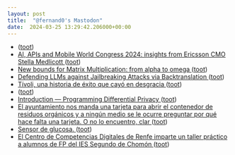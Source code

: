 ```yaml
---
layout: post
title:  "@fernand0's Mastodon"
date:  2024-03-25 13:29:42.206000+00:00
---
```

*  [ ](https://ieji.de/@GatOscuro) ([toot](https://mastodon.social/@fernand0/112156565976116924))
*  [AI, APIs and Mobile World Congress 2024: insights from Ericsson CMO Stella Medlicott   ](https://www.ericsson.com/en/blog/2024/2/mwc-reflections-api-5g-business-models-cmo-stella-medlicott) ([toot](https://mastodon.social/@fernand0/112156383936973387))
*  [New bounds for Matrix Multiplication: from alpha to omega   ](https://epubs.siam.org/doi/10.1137/1.9781611977912.134) ([toot](https://mastodon.social/@fernand0/112156116979148330))
*  [Defending LLMs against Jailbreaking Attacks via Backtranslation ](https://arxiv.org/abs/2402.1645) ([toot](https://mastodon.social/@fernand0/112155760868504665))
*  [Tívoli, una historia de éxito que cayó en desgracia ](https://cadenaser.com/andalucia/2024/03/07/tivoli-una-historia-de-exito-que-cayo-en-desgracia-ser-malaga) ([toot](https://mastodon.social/@fernand0/112155605497494771))
*  [ ](https://ieji.de/@GatOscuro) ([toot](https://mastodon.social/@fernand0/112154825736629174))
*  [Introduction — Programming Differential Privacy ](https://programming-dp.com/intro.htm) ([toot](https://mastodon.social/@fernand0/112153879034075020))
*  [El ayuntamiento nos manda una tarjeta para abrir el contenedor de residuos orgánicos y a ningún medio se le ocurre preguntar por qué hace falta una tarjeta. O no lo encuentro, clar ](https://mastodon.social/@fernand0/112152158553686305) ([toot](https://mastodon.social/@fernand0/112152158553686305))
*  [Sensor de glucosa. ](https://avecesunafoto.wordpress.com/2024/03/24/sensor-de-glucosa) ([toot](https://mastodon.social/@fernand0/112152158491975882))
*  [El Centro de Competencias Digitales de Renfe imparte un taller práctico a alumnos de FP del IES Segundo de Chomón ](https://www.diariodeteruel.es/teruel/el-centro-de-competencias-digitales-de-renfe-imparte-un-taller-practico-a-alumnos-de-fp-del-ies-segundo-de-chomo) ([toot](https://mastodon.social/@fernand0/112152147873079973))
